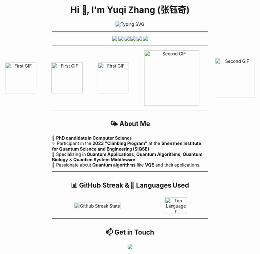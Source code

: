 <h1 align="center">Hi 👋, I'm Yuqi Zhang (张钰奇)</h1>

<p align="center">
  <img src="https://readme-typing-svg.herokuapp.com?font=Fira+Code&size=24&duration=3000&pause=1000&color=0F80EC&center=true&vCenter=true&width=600&lines=Always+Ready;Full+of+Energy;Everlasting+Vitality;Journeying+Towards+the+Stars;Quantum+Computing" alt="Typing SVG">
</p>

---
<div align="center">
  <img src="https://img.shields.io/badge/Quantum_Computing-%2312100E.svg?style=for-the-badge&logo=quantum-computing&logoColor=white" />
  <img src="https://img.shields.io/badge/Quantum_Biology-%23E4405F.svg?style=for-the-badge&logo=biotech&logoColor=white" />
  <img src="https://img.shields.io/badge/PyCharm-%2321D789.svg?style=for-the-badge&logo=pycharm&logoColor=white" />
  <img src="https://img.shields.io/badge/Qiskit-%236929C4.svg?style=for-the-badge&logo=qiskit&logoColor=white" />
  <img src="https://img.shields.io/badge/PennyLane-%233C4A73.svg?style=for-the-badge&logo=pennylane&logoColor=white" />
  <img src="https://img.shields.io/badge/PyTorch-%23EE4C2C.svg?style=for-the-badge&logo=pytorch&logoColor=white" />
</div>

---

<div align="center" style="display: flex; justify-content: center; align-items: center;">
  <img src="https://i.giphy.com/media/v1.Y2lkPTc5MGI3NjExeWtpbHh2MHd1ODM5eXRkc296MmRjYXhkZnMzbXdidGYxamhubmRzMSZlcD12MV9pbnRlcm5hbF9naWZfYnlfaWQmY3Q9cw/eNAsjO55tPbgaor7ma/giphy.gif" width="100" alt="First GIF" ;" />
  <img src="https://i.giphy.com/media/v1.Y2lkPTc5MGI3NjExbWw4dm02MGN4eWh1NmZodHY1cmUwNjRtMzdhNnhhdGN1aXo2ZmxtYiZlcD12MV9pbnRlcm5hbF9naWZfYnlfaWQmY3Q9Zw/du3J3cXyzhj75IOgvA/giphy.gif" width="100" alt="First GIF" style="margin-left: 50px;" />
  <img src="https://i.giphy.com/media/v1.Y2lkPTc5MGI3NjExcHBsOWpqaDM4eW5ieXk5amRsdXd4N3Rwb3BlbWQzbWk1c3FrajQ2ciZlcD12MV9pbnRlcm5hbF9naWZfYnlfaWQmY3Q9Zw/KAq5w47R9rmTuvWOWa/giphy.gif" width="100" alt="First GIF" style="margin-left: 50px;" />
  <img src="https://i.giphy.com/media/v1.Y2lkPTc5MGI3NjExOXF1NWd4emo5aGtpMTk4NHBkMW1mZ3Z1ZnY5ZThnZTJwMXQ5Z2ZxbSZlcD12MV9pbnRlcm5hbF9naWZfYnlfaWQmY3Q9Zw/h0Cq1ClzO3UpupFPjP/giphy.gif" width="178" alt="Second GIF" style="margin-left: 50px;" />
  <img src="https://i.giphy.com/media/v1.Y2lkPTc5MGI3NjExM2hydHE5enoxeTlmZmFyemh1cXdsODF4ZDhnbXQ1czc0aXI3Zjg1NSZlcD12MV9pbnRlcm5hbF9naWZfYnlfaWQmY3Q9Zw/3o7TKLC8zBUd7eEteE/giphy.gif" width="130" alt="Second GIF" style="margin-left: 50px;" />
</div>

---

<h2 align="center">🌤️ About Me</h2>

🌟 **PhD candidate in Computer Science**  
✨ Participant in the **2023 "Climbing Program"** at the **Shenzhen Institute for Quantum Science and Engineering (SIQSE)**    
🔬 Specializing in **Quantum Applications**, **Quantum Algorithms**, **Quantum Biology** & **Quantum System Middleware**.  
🌱 Passionate about **Quantum algorithms** like **VQE** and their applications.  

---

<h2 align="center">📊 GitHub Streak & 🔧 Languages Used</h2>

<div align="center" style="display: flex; justify-content: center; align-items: center;">
  <img src="https://github-readme-streak-stats.herokuapp.com/?user=qiqi-xingyi&theme=radical" alt="GitHub Streak Stats" style="width: 55%;" />
  <img src="https://github-readme-stats.vercel.app/api/top-langs/?username=qiqi-xingyi&layout=compact&theme=radical" alt="Top Languages" style="width: 38%; margin-left: 20px;" />
</div>

---
<h2 align="center">📫 Get in Touch</h2>

<p align="center">
  <a href="mailto:yzhan135@kent.edu"><img src="https://img.shields.io/badge/Email-%230078D4.svg?style=for-the-badge&logo=microsoft-outlook&logoColor=white"></a>
</p>


